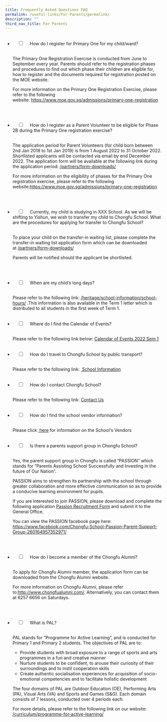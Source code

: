 ```yaml
---
title: Frequently Asked Questions FAQ
permalink: /useful-links/For-Parents/permalink/
description: ""
third_nav_title: For Parents
---
```


<ul class="jekyllcodex_accordion">  
  <li>  
    <input type="checkbox" id="accordion1">  
    <label for="accordion1">How do I register for Primary One for my child/ward?</label>  
    <div>  
      <p>The Primary One Registration Exercise is conducted from June to September every year. Parents should refer to the registration phases and procedures to find out which phase their children are eligible for, how to register and the documents required for registration posted on the MOE website.

For more information on the Primary One Registration Exercise, please refer to the following website: <a href="https://www.moe.gov.sg/admissions/primary-one-registration">https://www.moe.gov.sg/admissions/primary-one-registration</a></p>  
    </div>  
</li>
<li>  
    <input type="checkbox" id="accordion2">  
    <label for="accordion2">How do I register as a Parent Volunteer to be eligible for Phase 2B during the Primary One registration exercise?</label>  
    <div>  
      <p>The application period for Parent Volunteers (for child born between 2nd Jan 2018 to 1st Jan 2019) is from 1 August 2022 to 31 October 2022. Shortlisted applicants will be contacted via email by end December 2022. The application form will be available at the following link during the application period: 
<a href="https://moe-chongfu-staging.netlify.app/partners/form-downloads">/partners/form-downloads/</a>
				
For more information on the eligibility of phases for the Primary One registration exercise, please refer to the following website:<a href="https://www.moe.gov.sg/admissions/primary-one-registration">https://www.moe.gov.sg/admissions/primary-one-registration</a></p>  
    </div>  
</li>
<li>  
    <input type="checkbox" id="accordion3">  
    <label for="accordion3">Currently, my child is studying in XXX School. As we will be shifting to Yishun, we wish to transfer my child to Chongfu School. What are the procedures for applying for transfer to Chongfu School?</label>  
    <div>  
      <p>To place your child on the transfer-in waiting list, please complete the transfer-in waiting list application form which can be downloaded at <a href="https://moe-chongfu-staging.netlify.app/partners/form-downloads">/partners/form-downloads/</a>

Parents will be notified should the applicant be shortlisted.</p>  
    </div>  
</li>
<li>  
    <input type="checkbox" id="accordion4">  
    <label for="accordion4">When are my child’s long days?</label>  
    <div>  
      <p>Please refer to the following link: <a href="https://moe-chongfu-staging.netlify.app/heritage/school-information/school-hours">/heritage/school-information/school-hours/</a> .This information is also available in the Term 1 letter which is distributed to all students in the first week of Term 1.</p>  
    </div>  
</li>
<li>  
    <input type="checkbox" id="accordion5">  
    <label for="accordion5">Where do I find the Calendar of Events?</label>  
    <div>  
      <p>Please refer to the following link below:
<a href="/files/Calendar-of-Events-2022-Sem-1.pdf">Calendar of Events 2022 Sem 1</a></p>  
    </div>  
</li>
<li>  
    <input type="checkbox" id="accordion6">  
    <label for="accordion6">How do I travel to Chongfu School by public transport?</label>  
    <div>  
      <p>Please refer to the following link: <a href ="https://moe-chongfu-staging.netlify.app/heritage/school-information"> School Information</a></p>  
    </div>  
</li>
<li>  
    <input type="checkbox" id="accordion7">  
    <label for="accordion7">How do I contact Chongfu School?</label>  
    <div>  
      <p>Please refer to the following link: <a href="https://moe-chongfu-staging.netlify.app/contact-us/">Contact Us</a></p>  
    </div>  
</li>
<li>  
    <input type="checkbox" id="accordion8">  
    <label for="accordion8">How do I find the school vendor information?</label>  
    <div>  
      <p>Please click <a href ="https://moe-chongfu-staging.netlify.app/heritage/school-information"> here</a> for information on the School's Vendors</p>  
    </div>  
</li>
<li>  
    <input type="checkbox" id="accordion9">  
    <label for="accordion9">Is there a parents support group in Chongfu School?</label>  
    <div>  
      <p>Yes, the parent support group in Chongfu is called “PASSION” which stands for “Parents Assisting School Successfully and Investing in the future of Our Nation”.

PASSION aims to strengthen its partnership with the school through greater collaboration and more effective communication so as to provide a conducive learning environment for pupils.

If you are interested to join PASSION, please download and complete the following application <a href="/files/Passion-Recruitment-Form-2013_letter-head.pdf">Passion Recruitment Form</a> and submit it to the General Office.

You can view the PASSION facebook page here: <a href="https://www.facebook.com/Chongfu-School-Passion-Parent-Support-Group-260164957352971/">https://www.facebook.com/Chongfu-School-Passion-Parent-Support-Group-260164957352971/</a></p>  
    </div>  
</li>
<li>  
    <input type="checkbox" id="accordion10">  
    <label for="accordion10">How do I become a member of the Chongfu Alumni?</label>  
    <div>  
      <p>To apply for Chongfu Alumni member, the application form can be downloaded from the Chongfu Alumni website.

For more information on Chongfu Alumni, please refer to:<a href="http://www.chongfualumni.com/">http://www.chongfualumni.com/</a>. Alternatively, you can contact them at 6257 6656 on Saturdays.</p>  
    </div>  
</li>
<li>  
    <input type="checkbox" id="accordion11">  
    <label for="accordion11">What is PAL?</label>  
    <div>  
      <p><p>PAL stands for “Programme for Active Learning”, and is conducted for Primary 1 and Primary 2 students. The objectives of PAL are to:</p>
<ul>
<li>Provide students with broad exposure to a range of sports and arts programmes in a fun and creative manner</li>
<li>Nurture students to be confident, to arouse their curiosity of their surroundings and to instil cooperation skills</li>
<li>Create authentic socialisation experiences for acquisition of socio-emotional competencies and to facilitate holistic development</li>
</ul>
<p>The four domains of PAL are Outdoor Education (OE), Performing Arts (PA), Visual Arts (VA) and Sports and Games (S&amp;G). Each domain consists of 7 lessons, conducted over 4 periods each.</p>
For more details, please refer to the following link on our website: <a href="https://moe-chongfu-staging.netlify.app/curriculum/applied-learning-programme/programme-for-active-learning/">/curriculum/programme-for-active-learning/</a>
</p>  
    </div>  
</li>
</ul>